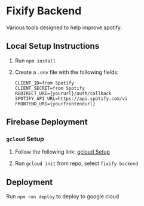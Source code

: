 # Fixify Backend
Various tools designed to help improve spotify. 

## Local Setup Instructions
1.  Run ```npm install```

2. Create a ```.env``` file with the following fields: 
    ```
    CLIENT_ID=from Spotify 
    CLIENT_SECRET=from Spotify
    REDIRECT_URI={yoururl}/auth/callback
    SPOTIFY_API_URL=https://api.spotify.com/vi
    FRONTEND_URI={yourfrontendurl}
    ```

## Firebase Deployment
### `gcloud` Setup
1. Follow the following link: [gcloud Setup](https://cloud.google.com/sdk/docs/quickstart#deb)

2. Run `gcloud init` from repo, select `fixify-backend`
     
## Deployment
Run `npm run deploy` to deploy to google cloud

